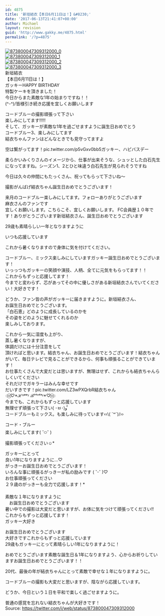 ```yaml
---
id: 4875
title: '新垣結衣【本日6月11日は！】&#8230;'
date: '2017-06-13T21:41:07+08:00'
author: Michael
layout: revision
guid: 'http://www.gakky.me/4875.html'
permalink: '/?p=4875'
---
```


[![873800047309312000_0](http://www.yui-aragaki.org/wp-content/uploads/2017/06/873800047309312000_0.jpg)](http://www.yui-aragaki.org/wp-content/uploads/2017/06/873800047309312000_0.jpg)  
[![873800047309312000_1](http://www.yui-aragaki.org/wp-content/uploads/2017/06/873800047309312000_1.jpg)](http://www.yui-aragaki.org/wp-content/uploads/2017/06/873800047309312000_1.jpg)  
[![873800047309312000_2](http://www.yui-aragaki.org/wp-content/uploads/2017/06/873800047309312000_2.jpg)](http://www.yui-aragaki.org/wp-content/uploads/2017/06/873800047309312000_2.jpg)  
[![873800047309312000_3](http://www.yui-aragaki.org/wp-content/uploads/2017/06/873800047309312000_3.jpg)](http://www.yui-aragaki.org/wp-content/uploads/2017/06/873800047309312000_3.jpg)  
新垣結衣  
【本日6月11日は！】  
ガッキーHAPPY BIRTHDAY  
特製ケーキを頂きました！  
今日からまた素敵な1年の始まりですね！！  
(^-^)/皆様引き続き応援を宜しくお願いします

コードブルーの撮影頑張って下さい  
楽しみにしてます!!!!!  
そして、ガッキーが素敵な1年を過ごせますように誕生日おめでとう  
コードブルー3、楽しみにしてます  
結衣ちゃんファンはどんなときでも見守ってますよ

空は繋がってます！pic.twitter.com/p5vGxv0bb5ガッキー、ハピバスデー

柔らかいみくりさんのイメージから、仕事が出来そうな、シュッとした白石先生になってますね。シーズン1、2とひと味違う白石先生が見られそうですね

今日は久々の仲間にもたっくさん、祝ってもらって下さいね〜

撮影がんばげ結衣ちゃん誕生日おめでとうございます！

来月のコードブルー楽しみにしてます。フォローありがとうございます  
麻衣さんのファンです  
宜しくお願いします。こちらこそ、宜しくお願いします。 FC会員歴１０年です！ありがとうございます新垣結衣さん、誕生日おめでとうございます

29歳も素晴らしい一年となりますように

いつも応援しています

これから暑くなりますので身体に気を付けてください。

コードブルー、ミックス楽しみにしていますガッキー誕生日おめでとうございます！  
いっっつもガッキーの笑顔や演技、人柄、全てに元気をもらってます！！  
これからもずっと応援してます！  
今までと変わらず、芯があってその中に優しさがある新垣結衣さんでいてください！大好きです！

どうか、ファン皆の声がガッキーに届きますように。新垣結衣さん、  
お誕生日おめでとうございます。  
「白石恵」どのように成長しているのかを  
その姿をどのように魅せてくれるのか  
楽しみしております。

これから一気に湿度も上がり、  
蒸し暑くなりますが、  
体調だけには十分注意をして  
頂ければと思います。結衣ちゃん、お誕生日おめでとうございます！結衣ちゃんがいて、毎日テレビで見ることができるから、何事も頑張ることができています！  
お仕事たくさんで大変だとは思いますが、無理はせず、これからも結衣ちゃんらしくいてください  
それだけでガキラーはみんな幸せです  
だいすきです！pic.twitter.com/LZ3wPXQrbR結衣ちゃん  
◌⑅⃝♡\*ℋᵅᵖᵖᵞ ℬⁱʳᵗᑋᵈᵃᵞ\*♡⑅⃝◌  
今までも、これからもずっと応援しています  
無理せず頑張って下さい( ･ㅂ･)و ̑̑  
コードブルーもミックス。も楽しみに待っています‹‹\\( ´꒳`)/››

コード・ブルー  
楽しみにしてます( ˆ࿀ˆ )  
撮影頑張ってください☺︎︎\*

ガッキーにとって  
良い1年になりますように…♡ㅤ  
がっきーお誕生日おめでとうございます！  
いろんな事に頑張るがっきーが私の励みです ( ˇᵕˇ )♡  
お仕事頑張ってください  
２９歳のがっきーも全力で応援します！\*  
ㅤ  
素敵な１年になりますように  
ㅤお誕生日おめでとうございます  
暑い中での撮影は大変だと思いますが、お体に気をつけて頑張ってください!!  
これからもずっと応援してます！  
ガッキー大好き

お誕生日おめでとうございます  
大好きですこれからもずっと応援しています  
29歳もガッキーにとって素晴らしい1年になりますように！

おめでとうございます素敵な誕生日＆1年になりますよう、心からお祈りしていますお誕生日おめでとうございます！！

20代、最後の年が結衣ちゃんにとって素敵で幸せな１年になりますように。

コードブルーの撮影も大変だと思いますが、陰ながら応援しています。

どうか、今日という１日を平和で楽しく過ごせますように。

普通の感覚を忘れない結衣ちゃんが大好きです！  
Source: <https://twitter.com/i/web/status/873800047309312000>
